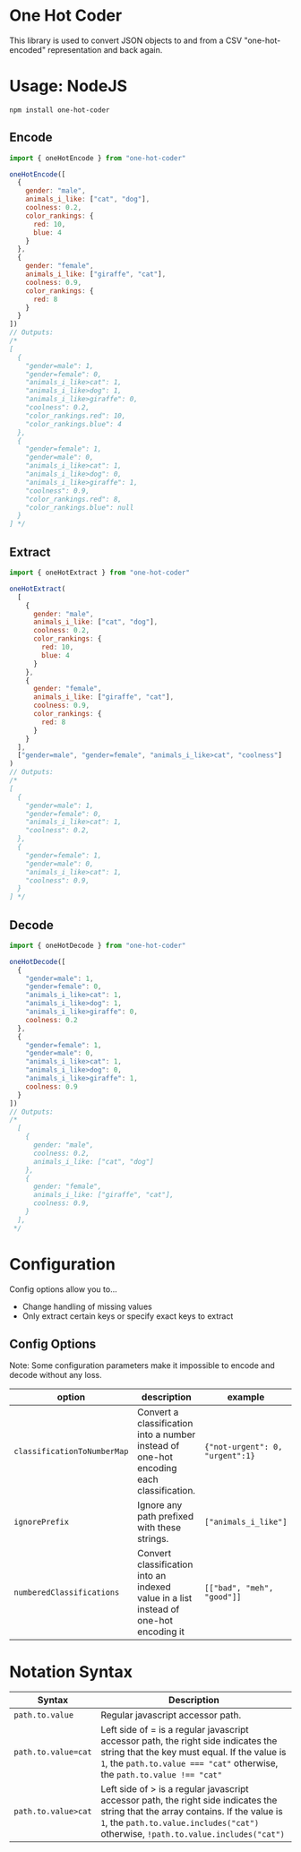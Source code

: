 # One Hot Coder

This library is used to convert JSON objects to and from a CSV "one-hot-encoded" representation and back again.

# Usage: NodeJS

`npm install one-hot-coder`

## Encode

```javascript
import { oneHotEncode } from "one-hot-coder"

oneHotEncode([
  {
    gender: "male",
    animals_i_like: ["cat", "dog"],
    coolness: 0.2,
    color_rankings: {
      red: 10,
      blue: 4
    }
  },
  {
    gender: "female",
    animals_i_like: ["giraffe", "cat"],
    coolness: 0.9,
    color_rankings: {
      red: 8
    }
  }
])
// Outputs:
/*
[
  {
    "gender=male": 1,
    "gender=female": 0,
    "animals_i_like>cat": 1,
    "animals_i_like>dog": 1,
    "animals_i_like>giraffe": 0,
    "coolness": 0.2,
    "color_rankings.red": 10,
    "color_rankings.blue": 4
  },
  {
    "gender=female": 1,
    "gender=male": 0,
    "animals_i_like>cat": 1,
    "animals_i_like>dog": 0,
    "animals_i_like>giraffe": 1,
    "coolness": 0.9,
    "color_rankings.red": 8,
    "color_rankings.blue": null
  }
] */
```

## Extract

```javascript
import { oneHotExtract } from "one-hot-coder"

oneHotExtract(
  [
    {
      gender: "male",
      animals_i_like: ["cat", "dog"],
      coolness: 0.2,
      color_rankings: {
        red: 10,
        blue: 4
      }
    },
    {
      gender: "female",
      animals_i_like: ["giraffe", "cat"],
      coolness: 0.9,
      color_rankings: {
        red: 8
      }
    }
  ],
  ["gender=male", "gender=female", "animals_i_like>cat", "coolness"]
)
// Outputs:
/*
[
  {
    "gender=male": 1,
    "gender=female": 0,
    "animals_i_like>cat": 1,
    "coolness": 0.2,
  },
  {
    "gender=female": 1,
    "gender=male": 0,
    "animals_i_like>cat": 1,
    "coolness": 0.9,
  }
] */
```

## Decode

```javascript
import { oneHotDecode } from "one-hot-coder"

oneHotDecode([
  {
    "gender=male": 1,
    "gender=female": 0,
    "animals_i_like>cat": 1,
    "animals_i_like>dog": 1,
    "animals_i_like>giraffe": 0,
    coolness: 0.2
  },
  {
    "gender=female": 1,
    "gender=male": 0,
    "animals_i_like>cat": 1,
    "animals_i_like>dog": 0,
    "animals_i_like>giraffe": 1,
    coolness: 0.9
  }
])
// Outputs:
/*
  [
    {
      gender: "male",
      coolness: 0.2,
      animals_i_like: ["cat", "dog"]
    },
    {
      gender: "female",
      animals_i_like: ["giraffe", "cat"],
      coolness: 0.9,
    }
  ],
 */
```

# Configuration

Config options allow you to...

- Change handling of missing values
- Only extract certain keys or specify exact keys to extract

## Config Options

Note: Some configuration parameters make it impossible to encode and decode without any loss.

| option                      | description                                                                             | example                         |
| --------------------------- | --------------------------------------------------------------------------------------- | ------------------------------- |
| `classificationToNumberMap` | Convert a classification into a number instead of one-hot encoding each classification. | `{"not-urgent": 0, "urgent":1}` |
| `ignorePrefix`              | Ignore any path prefixed with these strings.                                            | `["animals_i_like"]`            |
| `numberedClassifications`   | Convert classification into an indexed value in a list instead of one-hot encoding it   | `[["bad", "meh", "good"]]`      |

# Notation Syntax

| Syntax              | Description                                                                                                                                                                                                             |
| ------------------- | ----------------------------------------------------------------------------------------------------------------------------------------------------------------------------------------------------------------------- |
| `path.to.value`     | Regular javascript accessor path.                                                                                                                                                                                       |
| `path.to.value=cat` | Left side of = is a regular javascript accessor path, the right side indicates the string that the key must equal. If the value is `1`, the `path.to.value === "cat"` otherwise, the `path.to.value !== "cat"`          |
| `path.to.value>cat` | Left side of > is a regular javascript accessor path, the right side indicates the string that the array contains. If the value is `1`, the `path.to.value.includes("cat")` otherwise, `!path.to.value.includes("cat")` |

